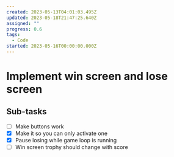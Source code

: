 ```yaml
---
created: 2023-05-13T04:01:03.495Z
updated: 2023-05-18T21:47:25.640Z
assigned: ""
progress: 0.6
tags:
  - Code
started: 2023-05-16T00:00:00.000Z
---
```


# Implement win screen and lose screen

## Sub-tasks

- [ ] Make buttons work
- [x] Make it so you can only activate one
- [x] Pause losing while game loop is running
- [ ] Win screen trophy should change with score
